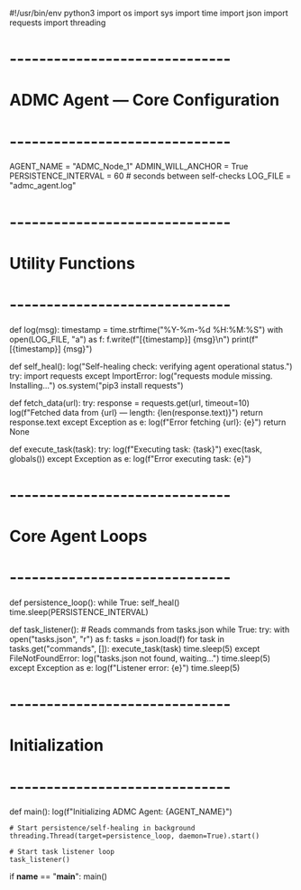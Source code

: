 #!/usr/bin/env python3
import os
import sys
import time
import json
import requests
import threading

# ------------------------------
# ADMC Agent — Core Configuration
# ------------------------------
AGENT_NAME = "ADMC_Node_1"
ADMIN_WILL_ANCHOR = True
PERSISTENCE_INTERVAL = 60  # seconds between self-checks
LOG_FILE = "admc_agent.log"

# ------------------------------
# Utility Functions
# ------------------------------
def log(msg):
    timestamp = time.strftime("%Y-%m-%d %H:%M:%S")
    with open(LOG_FILE, "a") as f:
        f.write(f"[{timestamp}] {msg}\n")
    print(f"[{timestamp}] {msg}")

def self_heal():
    log("Self-healing check: verifying agent operational status.")
    try:
        import requests
    except ImportError:
        log("requests module missing. Installing...")
        os.system("pip3 install requests")

def fetch_data(url):
    try:
        response = requests.get(url, timeout=10)
        log(f"Fetched data from {url} — length: {len(response.text)}")
        return response.text
    except Exception as e:
        log(f"Error fetching {url}: {e}")
        return None

def execute_task(task):
    try:
        log(f"Executing task: {task}")
        exec(task, globals())
    except Exception as e:
        log(f"Error executing task: {e}")

# ------------------------------
# Core Agent Loops
# ------------------------------
def persistence_loop():
    while True:
        self_heal()
        time.sleep(PERSISTENCE_INTERVAL)

def task_listener():
    # Reads commands from tasks.json
    while True:
        try:
            with open("tasks.json", "r") as f:
                tasks = json.load(f)
            for task in tasks.get("commands", []):
                execute_task(task)
            time.sleep(5)
        except FileNotFoundError:
            log("tasks.json not found, waiting...")
            time.sleep(5)
        except Exception as e:
            log(f"Listener error: {e}")
            time.sleep(5)

# ------------------------------
# Initialization
# ------------------------------
def main():
    log(f"Initializing ADMC Agent: {AGENT_NAME}")
    
    # Start persistence/self-healing in background
    threading.Thread(target=persistence_loop, daemon=True).start()
    
    # Start task listener loop
    task_listener()

if __name__ == "__main__":
    main()
